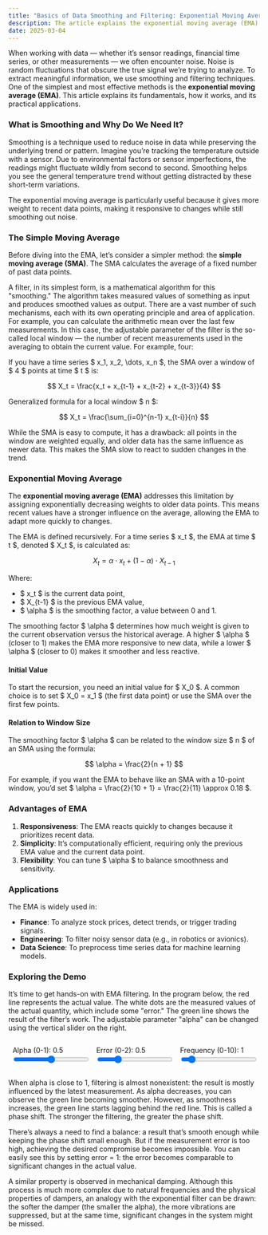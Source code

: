 ```yaml
---
title: "Basics of Data Smoothing and Filtering: Exponential Moving Average"
description: The article explains the exponential moving average (EMA).
date: 2025-03-04
---
```


When working with data — whether it’s sensor readings, financial time series, or other measurements — we often encounter noise. Noise is random fluctuations that obscure the true signal we’re trying to analyze. To extract meaningful information, we use smoothing and filtering techniques. One of the simplest and most effective methods is the **exponential moving average (EMA)**. This article explains its fundamentals, how it works, and its practical applications.

### What is Smoothing and Why Do We Need It?

Smoothing is a technique used to reduce noise in data while preserving the underlying trend or pattern. Imagine you’re tracking the temperature outside with a sensor. Due to environmental factors or sensor imperfections, the readings might fluctuate wildly from second to second. Smoothing helps you see the general temperature trend without getting distracted by these short-term variations.

The exponential moving average is particularly useful because it gives more weight to recent data points, making it responsive to changes while still smoothing out noise.

### The Simple Moving Average

Before diving into the EMA, let’s consider a simpler method: the **simple moving average (SMA)**. The SMA calculates the average of a fixed number of past data points. 

A filter, in its simplest form, is a mathematical algorithm for this "smoothing." The algorithm takes measured values of something as input and produces smoothed values as output. There are a vast number of such mechanisms, each with its own operating principle and area of application. For example, you can calculate the arithmetic mean over the last few measurements. In this case, the adjustable parameter of the filter is the so-called local window — the number of recent measurements used in the averaging to obtain the current value. For example, four:

If you have a time series $ x_1, x_2, \dots, x_n $, the SMA over a window of $ 4 $ points at time $ t $ is:

$$
X_t = \frac{x_t + x_{t-1} + x_{t-2} + x_{t-3}}{4}
$$

Generalized formula for a local window $ n $:

$$
X_t = \frac{\sum_{i=0}^{n-1} x_{t-i}}{n}
$$

While the SMA is easy to compute, it has a drawback: all points in the window are weighted equally, and older data has the same influence as newer data. This makes the SMA slow to react to sudden changes in the trend.

### Exponential Moving Average

The **exponential moving average (EMA)** addresses this limitation by assigning exponentially decreasing weights to older data points. This means recent values have a stronger influence on the average, allowing the EMA to adapt more quickly to changes.

The EMA is defined recursively. For a time series $ x_t $, the EMA at time $ t $, denoted $ X_t $, is calculated as:

$$
X_t = \alpha \cdot x_t + (1 - \alpha) \cdot X_{t-1}
$$

Where:
- $ x_t $ is the current data point,
- $ X_{t-1} $ is the previous EMA value,
- $ \alpha $ is the smoothing factor, a value between 0 and 1.

The smoothing factor $ \alpha $ determines how much weight is given to the current observation versus the historical average. A higher $ \alpha $ (closer to 1) makes the EMA more responsive to new data, while a lower $ \alpha $ (closer to 0) makes it smoother and less reactive.

#### Initial Value
To start the recursion, you need an initial value for $ X_0 $. A common choice is to set $ X_0 = x_1 $ (the first data point) or use the SMA over the first few points.

#### Relation to Window Size
The smoothing factor $ \alpha $ can be related to the window size $ n $ of an SMA using the formula:

$$
\alpha = \frac{2}{n + 1}
$$

For example, if you want the EMA to behave like an SMA with a 10-point window, you’d set $ \alpha = \frac{2}{10 + 1} = \frac{2}{11} \approx 0.18 $.

### Advantages of EMA

1. **Responsiveness**: The EMA reacts quickly to changes because it prioritizes recent data.
2. **Simplicity**: It’s computationally efficient, requiring only the previous EMA value and the current data point.
3. **Flexibility**: You can tune $ \alpha $ to balance smoothness and sensitivity.

### Applications

The EMA is widely used in:
- **Finance**: To analyze stock prices, detect trends, or trigger trading signals.
- **Engineering**: To filter noisy sensor data (e.g., in robotics or avionics).
- **Data Science**: To preprocess time series data for machine learning models.

### Exploring the Demo

It’s time to get hands-on with EMA filtering. In the program below, the red line represents the actual value. The white dots are the measured values of the actual quantity, which include some "error." The green line shows the result of the filter’s work. The adjustable parameter "alpha" can be changed using the vertical slider on the right.

<script src="/js/chart.js"></script>
<style>
    .chart-container {
        align-items: center;
        margin: 2em 0;
    }
    canvas {
        background: var(--colorBackgroundOpaque);
        border-radius: var(--roundness);
    }
    .controls {
        display: grid;
        grid-template-columns: 33.33333% 33.33333% 33.33333%;
        align-items: center;
        justify-content: center;
    }
    .controls > * {
        width: 100%;
        padding: 0 5%;
    }
    label {
        font-size: calc(var(--globalFontSize) - 2px);
        width: 90%;
    }
    input[type="range"] {
        width: 90%;
    }
</style>

<div class="chart-container">
    <div class="controls">
        <div>
            <label for="alpha">Alpha (0-1): <span id="alphaValue">0.5</span></label><br>
            <input type="range" id="alpha" min="0" max="1" step="0.001" value="0.5">
        </div>
        <div>
            <label for="error">Error (0-2): <span id="errorValue">0.5</span></label><br>
            <input type="range" id="error" min="0" max="2" step="0.01" value="0.5">
        </div>
        <div>
            <label for="freq">Frequency (0-10): <span id="freqValue">1</span></label><br>
            <input type="range" id="freq" min="0" max="10" step="0.01" value="1">
        </div>
    </div>
    <canvas id="chart"></canvas>
</div>

<script>
    const ctx = document.getElementById('chart').getContext('2d');

    const alphaSlider = document.getElementById('alpha');
    const errorSlider = document.getElementById('error');
    const freqSlider = document.getElementById('freq');

    const alphaValue = document.getElementById('alphaValue');
    const errorValue = document.getElementById('errorValue');
    const freqValue = document.getElementById('freqValue');

    let alpha = parseFloat(alphaSlider.value);
    let error = parseFloat(errorSlider.value);
    let freq = parseFloat(freqSlider.value);

    const chart = new Chart(ctx, {
        type: 'line',
        data: {
            datasets: [
                {
                    label: 'Actual (Red)',
                    data: [],
                    borderColor: 'red',
                    pointRadius: 0,
                    borderWidth: 2
                },
                {
                    label: 'Measured (White Dots)',
                    data: [],
                    type: 'scatter',
                    backgroundColor: 'white',
                    pointRadius: 2
                },
                {
                    label: 'Smoothed (Green)',
                    data: [],
                    borderColor: '#00FE00',
                    pointRadius: 0,
                    borderWidth: 5
                }
            ]
        },
        options: {
            scales: {
                x: {
                    type: 'linear',
                    position: 'bottom',
                    min: 0,
                    max: 100,
                    display: false
                },
                y: {
                    min: -1.5,
                    max: 1.5,
                    title: {
                        display: true,
                        text: 'Value'
                    }
                }
            },
            animation: false,
            events: []
        }
    });

    let t = 0;
    let smoothedValue = 0;

    function generateData() {
        const actualValue = Math.sin(t * 0.02 * freq);

        const noise = (Math.random() - 0.5) * 2 * error;
        const measuredValue = actualValue + noise;

        smoothedValue = alpha * measuredValue + (1 - alpha) * smoothedValue;

        chart.data.datasets[0].data.push({ x: t, y: actualValue });
        chart.data.datasets[1].data.push({ x: t, y: measuredValue });
        chart.data.datasets[2].data.push({ x: t, y: smoothedValue });

        if (chart.data.datasets[0].data.length > 140) {
            chart.data.datasets[0].data.shift();
            chart.data.datasets[1].data.shift();
            chart.data.datasets[2].data.shift();
        }

        chart.options.scales.x.min = Math.max(0, t - 140);
        chart.options.scales.x.max = t;

        chart.update();
        t++;
    }

    alphaSlider.addEventListener('input', () => {
        alpha = parseFloat(alphaSlider.value);
        alphaValue.textContent = alpha.toFixed(3);
    });
    errorSlider.addEventListener('input', () => {
        error = parseFloat(errorSlider.value);
        errorValue.textContent = error.toFixed(2);
    });
    freqSlider.addEventListener('input', () => {
        freq = parseFloat(freqSlider.value);
        freqValue.textContent = freq.toFixed(2);
    });

    function animate() {
        generateData();
        setTimeout(() => requestAnimationFrame(animate), 21);
    }
    animate();
</script>


When alpha is close to 1, filtering is almost nonexistent: the result is mostly influenced by the latest measurement. As alpha decreases, you can observe the green line becoming smoother. However, as smoothness increases, the green line starts lagging behind the red line. This is called a phase shift. The stronger the filtering, the greater the phase shift.

There’s always a need to find a balance: a result that’s smooth enough while keeping the phase shift small enough. But if the measurement error is too high, achieving the desired compromise becomes impossible. You can easily see this by setting error = 1: the error becomes comparable to significant changes in the actual value.

A similar property is observed in mechanical damping. Although this process is much more complex due to natural frequencies and the physical properties of dampers, an analogy with the exponential filter can be drawn: the softer the damper (the smaller the alpha), the more vibrations are suppressed, but at the same time, significant changes in the system might be missed.